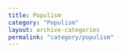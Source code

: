 ```yaml
---
title: Populism
category: "Populism"
layout: archive-categories
permalink: "category/populism"
---
```

